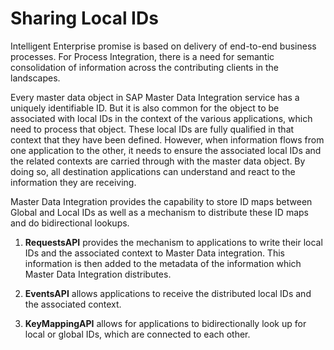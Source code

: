 <!-- loio0b5ce707b4b148fba92cd62843d86cc3 -->

# Sharing Local IDs

Intelligent Enterprise promise is based on delivery of end-to-end business processes. For Process Integration, there is a need for semantic consolidation of information across the contributing clients in the landscapes.

Every master data object in SAP Master Data Integration service has a uniquely identifiable ID. But it is also common for the object to be associated with local IDs in the context of the various applications, which need to process that object. These local IDs are fully qualified in that context that they have been defined. However, when information flows from one application to the other, it needs to ensure the associated local IDs and the related contexts are carried through with the master data object. By doing so, all destination applications can understand and react to the information they are receiving.

Master Data Integration provides the capability to store ID maps between Global and Local IDs as well as a mechanism to distribute these ID maps and do bidirectional lookups.

1.  **RequestsAPI** provides the mechanism to applications to write their local IDs and the associated context to Master Data integration. This information is then added to the metadata of the information which Master Data Integration distributes.

2.  **EventsAPI** allows applications to receive the distributed local IDs and the associated context.

3.  **KeyMappingAPI** allows for applications to bidirectionally look up for local or global IDs, which are connected to each other.


